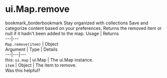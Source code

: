  
#  ui.Map.remove
bookmark_borderbookmark Stay organized with collections  Save and categorize content based on your preferences.
Returns the removed item or null if it hadn't been added to the map.
Usage | Returns  
---|---  
`Map.remove(item)` | Object  
Argument | Type | Details  
---|---|---  
this: `ui.map` | ui.Map | The ui.Map instance.  
`item` | Object | The item to remove.  
Was this helpful?
